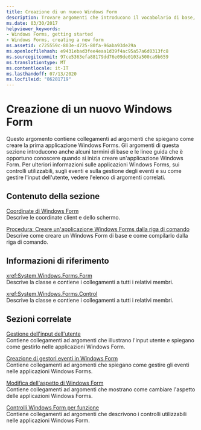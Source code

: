 ```yaml
---
title: Creazione di un nuovo Windows Form
description: Trovare argomenti che introducono il vocabolario di base, le linee guida e le istruzioni da comprendere quando si inizia a creare una Windows Forms Application.
ms.date: 03/30/2017
helpviewer_keywords:
- Windows Forms, getting started
- Windows Forms, creating a new form
ms.assetid: c725559c-803e-4725-80fa-96aba93de29a
ms.openlocfilehash: e9431ebad3fee4eaa1d39f4ac95a57a6d0313fc8
ms.sourcegitcommit: 97ce5363efa88179dd76e09de0103a500ca9b659
ms.translationtype: MT
ms.contentlocale: it-IT
ms.lasthandoff: 07/13/2020
ms.locfileid: "86281719"
---
```

# <a name="creating-a-new-windows-form"></a>Creazione di un nuovo Windows Form
Questo argomento contiene collegamenti ad argomenti che spiegano come creare la prima applicazione Windows Forms. Gli argomenti di questa sezione introducono anche alcuni termini di base e le linee guida che è opportuno conoscere quando si inizia creare un'applicazione Windows Form. Per ulteriori informazioni sulle applicazioni Windows Forms, sui controlli utilizzabili, sugli eventi e sulla gestione degli eventi e su come gestire l'input dell'utente, vedere l'elenco di argomenti correlati.  
  
## <a name="in-this-section"></a>Contenuto della sezione  
 [Coordinate di Windows Form](windows-forms-coordinates.md)  
 Descrive le coordinate client e dello schermo.  
  
 [Procedura: Creare un'applicazione Windows Forms dalla riga di comando](how-to-create-a-windows-forms-application-from-the-command-line.md)  
 Descrive come creare un Windows Form di base e come compilarlo dalla riga di comando.  
  
## <a name="reference"></a>Informazioni di riferimento  
 <xref:System.Windows.Forms.Form>  
 Descrive la classe e contiene i collegamenti a tutti i relativi membri.  
  
 <xref:System.Windows.Forms.Control>  
 Descrive la classe e contiene i collegamenti a tutti i relativi membri.  
  
## <a name="related-sections"></a>Sezioni correlate  
 [Gestione dell'input dell'utente](./controls/handling-user-input.md)  
 Contiene collegamenti ad argomenti che illustrano l'input utente e spiegano come gestirlo nelle applicazioni Windows Form.  
  
 [Creazione di gestori eventi in Windows Form](creating-event-handlers-in-windows-forms.md)  
 Contiene collegamenti ad argomenti che spiegano come gestire gli eventi nelle applicazioni Windows Forms.  
  
 [Modifica dell'aspetto di Windows Form](changing-the-appearance-of-windows-forms.md)  
 Contiene collegamenti ad argomenti che mostrano come cambiare l'aspetto delle applicazioni Windows Forms.  
  
 [Controlli Windows Form per funzione](./controls/windows-forms-controls-by-function.md)  
 Contiene collegamenti ad argomenti che descrivono i controlli utilizzabili nelle applicazioni Windows Form.
